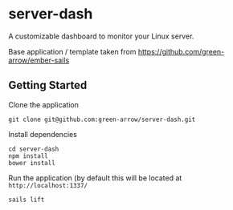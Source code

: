 # server-dash

A customizable dashboard to monitor your Linux server.

Base application / template taken from https://github.com/green-arrow/ember-sails

## Getting Started

Clone the application

```
git clone git@github.com:green-arrow/server-dash.git
```

Install dependencies

```
cd server-dash
npm install
bower install
```

Run the application (by default this will be located at ``http://localhost:1337/``

```
sails lift
```